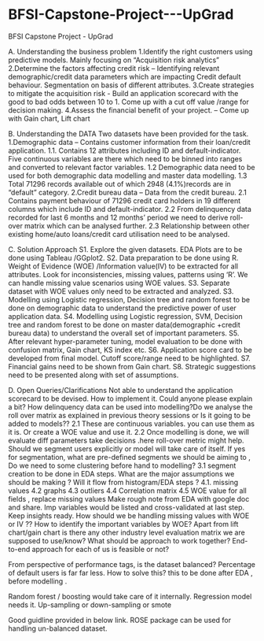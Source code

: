 # BFSI-Capstone-Project---UpGrad

BFSI Capstone Project - UpGrad


A. Understanding the business problem
1.Identify the right customers using predictive models. Mainly focusing on “Acquisition risk analytics” 2.Determine the factors affecting credit risk – Identifying relevant demographic/credit data parameters which are impacting Credit default behaviour. Segmentation on basis of different attributes. 3.Create strategies to mitigate the acquisition risk - Build an application scorecard with the good to bad odds between 10 to 1. Come up with a cut off value /range for decision making. 4.Assess the financial benefit of your project. – Come up with Gain chart, Lift chart

B. Understanding the DATA
Two datasets have been provided for the task. 1.Demographic data – Contains customer information from their loan/credit application. 1.1. Contains 12 attributes including ID and default-indicator. Five continuous variables are there which need to be binned into ranges and converted to relevant factor variables. 1.2 Demographic data need to be used for both demographic data modelling and master data modelling. 1.3 Total 71296 records available out of which 2948 (4.1%)records are in “default” category. 2.Credit bureau data – Data from the credit bureau. 2.1 Contains payment behaviour of 71296 credit card holders in 19 different columns which include ID and default-indicator. 2.2 From delinquency data recorded for last 6 months and 12 months’ period we need to derive roll-over matrix which can be analysed further. 2.3 Relationship between other existing home/auto loans/credit card utilisation need to be analysed.

C. Solution Approach
S1. Explore the given datasets. EDA Plots are to be done using Tableau /GGplot2. S2. Data preparation to be done using R. Weight of Evidence (WOE) /Information value(IV) to be extracted for all attributes. Look for inconsistencies, missing values, patterns using ‘R’. We can handle missing value scenarios using WOE values. S3. Separate dataset with WOE values only need to be extracted and analyzed. S3. Modelling using Logistic regression, Decision tree and random forest to be done on demographic data to understand the predictive power of user application data. S4. Modelling using Logistic regression, SVM, Decision tree and random forest to be done on master data(demographic +credit bureau data) to understand the overall set of important parameters. S5. After relevant hyper-parameter tuning, model evaluation to be done with confusion matrix, Gain chart, KS index etc. S6. Application score card to be developed from final model. Cutoff score/range need to be highlighted. S7. Financial gains need to be shown from Gain chart. S8. Strategic suggestions need to be presented along with set of assumptions.

D. Open Queries/Clarifications
Not able to understand the application scorecard to be devised. How to implement it. Could anyone please explain a bit? How delinquency data can be used into modelling?Do we analyse the roll over matrix as explained in previous theory sessions or Is it going to be added to models?? 2.1 These are continuous variables. you can use them as it is. Or create a WOE value and use it. 2.2 Once modelling is done, we will evaluate diff parameters take decisions .here roll-over metric might help. Should we segment users explicitly or model will take care of itself. If yes for segmentation, what are pre-defined segments we should be aiming to , Do we need to some clustering before hand to modelling? 3.1 segment creation to be done in EDA steps. What are the major assumptions we should be making ? Will it flow from histogram/EDA steps ? 4.1. missing values 4.2 graphs 4.3 outliers 4.4 Correlation matrix 4.5 WOE value for all fields , replace missing values Make rough note from EDA with google doc and share. Imp variables would be listed and cross-validated at last step. Keep insights ready. How should we be handling missing values with WOE or IV ?? How to identify the important variables by WOE? Apart from lift chart/gain chart is there any other industry level evaluation matrix we are supposed to use/know? What should be approach to work together? End-to-end approach for each of us is feasible or not?

From perspective of performance tags, is the dataset balanced? Percentage of default users is far far less. How to solve this? this to be done after EDA , before modelling .

Random forest / boosting would take care of it internally. Regression model needs it. Up-sampling or down-sampling or smote

Good guidline provided in below link. ROSE package can be used for handling un-balanced dataset.
